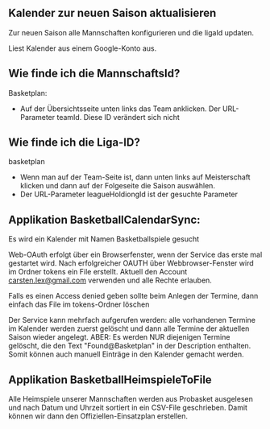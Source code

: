 Kalender zur neuen Saison aktualisieren
---
Zur neuen Saison alle Mannschaften konfigurieren und die ligaId updaten.



Liest Kalender aus einem Google-Konto aus.

Wie finde ich die MannschaftsId?
---
Basketplan:
- Auf der Übersichtsseite unten links das Team anklicken. Der URL-Parameter teamId. Diese ID verändert sich nicht

Wie finde ich die Liga-ID?
---
basketplan
- Wenn man auf der Team-Seite ist, dann unten links auf Meisterschaft klicken und dann auf der Folgeseite die Saison auswählen.
- Der URL-Parameter leagueHoldiongId ist der gesuchte Parameter

Applikation BasketballCalendarSync:
---
Es wird ein Kalender mit Namen Basketballspiele gesucht

Web-OAuth erfolgt über ein Browserfenster, wenn der Service das erste mal gestartet wird.
Nach erfolgreicher OAUTH über Webbrowser-Fenster wird im Ordner tokens ein File erstellt.
Aktuell den Account carsten.lex@gmail.com verwenden und alle Rechte erlauben.

Falls es einen Access denied geben sollte beim Anlegen der Termine, 
dann einfach das File im tokens-Ordner löschen

Der Service kann mehrfach aufgerufen werden: alle vorhandenen Termine im Kalender werden 
zuerst gelöscht und dann alle Termine der aktuellen Saison wieder angelegt.
ABER: Es werden NUR diejenigen Termine gelöscht, die den Text "Found@Basketplan" in der
Description enthalten. Somit können auch manuell Einträge in den Kalender gemacht werden.


Applikation BasketballHeimspieleToFile
---
Alle Heimspiele unserer Mannschaften werden aus Probasket ausgelesen und nach Datum und Uhrzeit
sortiert in ein CSV-File geschrieben. Damit können wir dann den Offiziellen-Einsatzplan erstellen.
